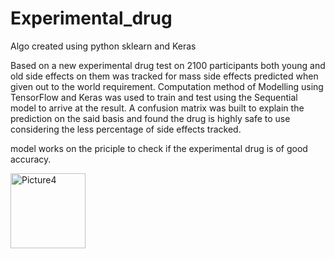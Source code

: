 # Experimental_drug
Algo created using python sklearn and Keras

Based on a new experimental drug test on 2100 participants both young and old side effects on them was tracked for mass side effects predicted when given out to the world requirement. Computation method of Modelling using TensorFlow and Keras was used to train and test using the Sequential model to arrive at the result. A confusion matrix was built to explain the prediction on the said basis and found the drug is highly safe to use considering the less percentage of side effects tracked.


model works on the priciple to check if the experimental drug is of good accuracy.


<img width="120" alt="Picture4" src="https://user-images.githubusercontent.com/75105149/153314457-34b9a2f3-650d-4303-af41-55e35933ef2e.png">
